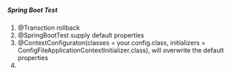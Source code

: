 ##### Spring Boot Test #####

1. @Transction rollback 
2. @SpringBootTest supply default properties
3. @ContextConfiguraton(classes = your.config.class, 
 initializers = ConfigFileApplicationContextInitializer.class), will overwrite the default properties
4.  
